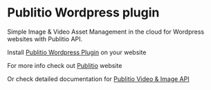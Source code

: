# Publitio Wordpress plugin

Simple Image & Video Asset Management in the cloud for Wordpress websites with Publitio API.

Install [Publitio Wordpress Plugin](https://wordpress.org/plugins/publitio/) on your website 

For more info check out [Publitio](https://publit.io) website

Or check detailed documentation for [Publitio Video & Image API](https://publit.io/docs)

